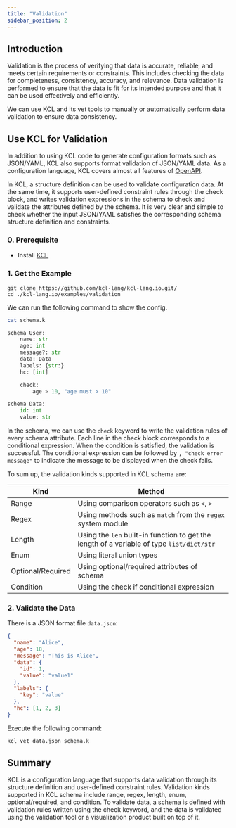 ```yaml
---
title: "Validation"
sidebar_position: 2
---
```


## Introduction

Validation is the process of verifying that data is accurate, reliable, and meets certain requirements or constraints. This includes checking the data for completeness, consistency, accuracy, and relevance. Data validation is performed to ensure that the data is fit for its intended purpose and that it can be used effectively and efficiently.

We can use KCL and its vet tools to manually or automatically perform data validation to ensure data consistency.

## Use KCL for Validation

In addition to using KCL code to generate configuration formats such as JSON/YAML, KCL also supports format validation of JSON/YAML data. As a configuration language, KCL covers almost all features of [OpenAPI](https://www.openapis.org/).

In KCL, a structure definition can be used to validate configuration data. At the same time, it supports user-defined constraint rules through the check block, and writes validation expressions in the schema to check and validate the attributes defined by the schema. It is very clear and simple to check whether the input JSON/YAML satisfies the corresponding schema structure definition and constraints.

### 0. Prerequisite

- Install [KCL](https://kcl-lang.io/docs/user_docs/getting-started/install)

### 1. Get the Example

```shell
git clone https://github.com/kcl-lang/kcl-lang.io.git/
cd ./kcl-lang.io/examples/validation
```

We can run the following command to show the config.

```bash
cat schema.k
```

```python
schema User:
    name: str
    age: int
    message?: str
    data: Data
    labels: {str:}
    hc: [int]

    check:
        age > 10, "age must > 10"

schema Data:
    id: int
    value: str
```

In the schema, we can use the `check` keyword to write the validation rules of every schema attribute. Each line in the check block corresponds to a conditional expression. When the condition is satisfied, the validation is successful. The conditional expression can be followed by `, "check error message"` to indicate the message to be displayed when the check fails.

To sum up, the validation kinds supported in KCL schema are:

| Kind              | Method                                                                                    |
| ----------------- | ----------------------------------------------------------------------------------------- |
| Range             | Using comparison operators such as `<`, `>`                                               |
| Regex             | Using methods such as `match` from the `regex` system module                              |
| Length            | Using the `len` built-in function to get the length of a variable of type `list/dict/str` |
| Enum              | Using literal union types                                                                 |
| Optional/Required | Using optional/required attributes of schema                                              |
| Condition         | Using the check if conditional expression                                                 |

### 2. Validate the Data

There is a JSON format file `data.json`:

```json
{
  "name": "Alice",
  "age": 18,
  "message": "This is Alice",
  "data": {
    "id": 1,
    "value": "value1"
  },
  "labels": {
    "key": "value"
  },
  "hc": [1, 2, 3]
}
```

Execute the following command:

```bash
kcl vet data.json schema.k
```

## Summary

KCL is a configuration language that supports data validation through its structure definition and user-defined constraint rules. Validation kinds supported in KCL schema include range, regex, length, enum, optional/required, and condition. To validate data, a schema is defined with validation rules written using the check keyword, and the data is validated using the validation tool or a visualization product built on top of it.
